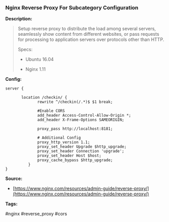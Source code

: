 ### Nginx Reverse Proxy For Subcategory Configuration

**Description:**

> Setup reverse proxy to  distribute the load among several servers, seamlessly show content from different websites, or pass requests for processing to application servers over protocols other than HTTP.
>
> Specs:
>
> * Ubuntu 16.04
>
> * Nginx 1.11

**Config:**

```
server {

       location /checkin/ {
              rewrite ^/checkin(/.*)$ $1 break;

              #Enable CORS
              add_header Access-Control-Allow-Origin *;
              add_header X-Frame-Options SAMEORIGIN;

              proxy_pass http://localhost:8181;

              # Additional Config
              proxy_http_version 1.1;
              proxy_set_header Upgrade $http_upgrade;
              proxy_set_header Connection 'upgrade';
              proxy_set_header Host $host;
              proxy_cache_bypass $http_upgrade;
          }
}
```

**Source:**

* [https://www.nginx.com/resources/admin-guide/reverse-proxy/](https://www.nginx.com/resources/admin-guide/reverse-proxy/)

**Tags:**

\#nginx \#reverse\_proxy \#cors

